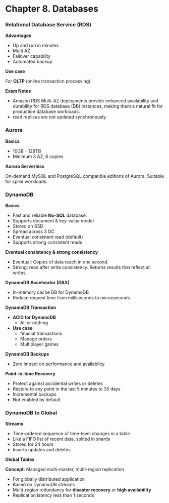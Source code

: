 # Chapter 8. Databases

### Relational Database Service (RDS)

**Advantages**

- Up and run in minutes
- Multi AZ
- Failover capability
- Automated backup

**Use case**

For **OLTP** (online transaction processing)

**Exam Notes**

- Amazon RDS Multi-AZ deployments provide enhanced availability and durability for RDS database (DB) instances, making them a natural fit for production database workloads.
- read replicas are not updated synchronously.

### Aurora

**Basics**

- 10GB - 128TB
- Minimum 3 AZ, 6 copies

**Aurora Serverless**

On-demand MySQL and PostgreSQL compatible editions of Aurora. Suitable for spike workloads.

### DynamoDB

**Basics**

- Fast and reliable **No-SQL** database.
- Supports document & key-value model
- Stored on SSD
- Spread across 3 DC
- Eventual consistent read (default)
- Supports strong consistent reads

**Eventual consistency & strong consistency**

- Eventual: Copies of data reach in one second.
- Strong: read after write consistency. Returns results that reflect all writes.

**DynamoDB Accelerator (DAX)**

- In-memory cache DB for DynamoDB
- Reduce request time from milliseconds to microseconds

**DynamoDB Transaction**

- **ACID for DynamoDB**
  - All or nothing
- **Use case**
  - finacial transactions
  - Manage orders
  - Multiplayer games

**DynamoDB Backups**

- Zero impact on performance and availability

**Point-in-time Recovery**

- Protect against accidental writes or deletes
- Restore to any point in the last 5 minutes to 35 days
- Incremental backups
- Not enabled by default

### DynamoDB to Global

**Streams**

- Time-ordered sequence of time-level changes in a table
- Like a FIFO list of recent data, splited in shards
- Stored for 24 hours
- Inserts updates and deletes

**Global Tables**

**Concept**: Managed multi-master, multi-region replication

- For globally distributed application
- Based on DynamoDB streams
- Multi-region redundancy for **disaster recovery** or **high availability**
- Replication latency less than 1 seconds